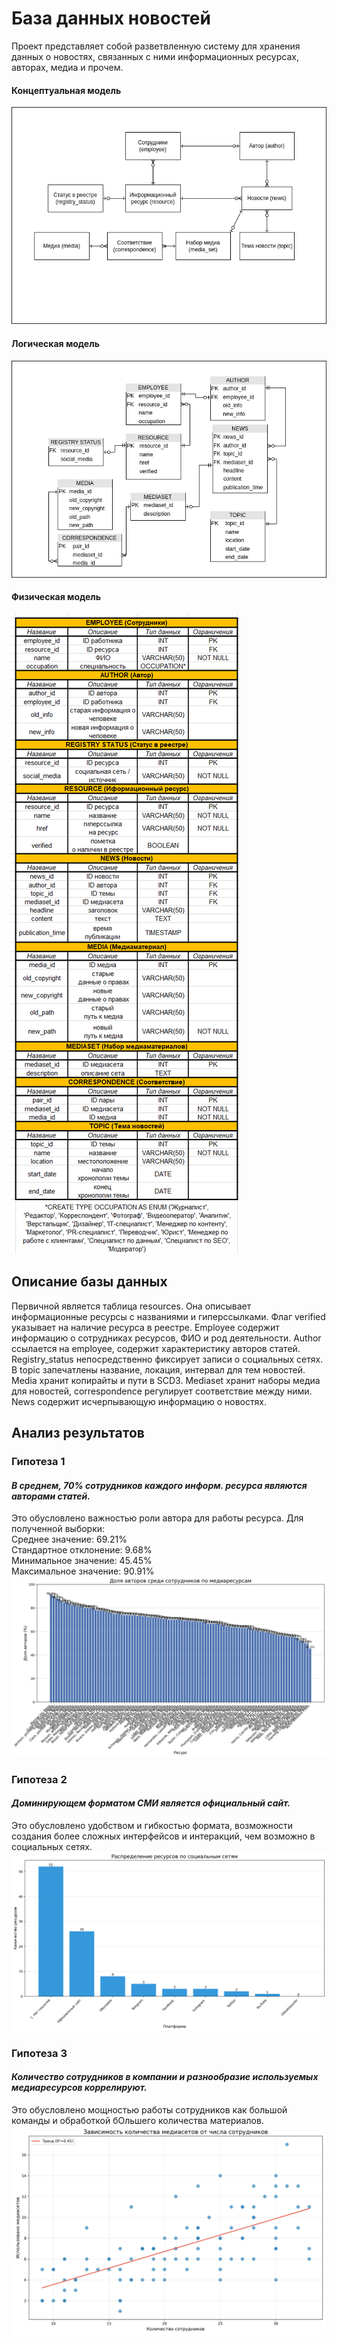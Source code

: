 # База данных новостей

Проект представляет собой разветвленную систему для хранения данных о новостях, связанных с ними информационных ресурсах, авторах, медиа и прочем.
#### Концептуальная модель
![](docs/models/conceptual-model.png)
#### Логическая модель
![](docs/models/logical-model.png)
#### Физическая модель
![](docs/models/physical-model.png)
## Описание базы данных
Первичной является таблица resources. Она описывает информационные ресурсы с названиями и гиперссылками. Флаг verified указывает на наличие ресурса в реестре. Employee содержит информацию о сотрудниках ресурсов, ФИО и род деятельности. Author ссылается на employee, содержит характеристику авторов статей. Registry_status непосредственно фиксирует записи о социальных сетях. В topic запечатлены название, локация, интервал для тем новостей. Media хранит копирайты и пути в SCD3. Mediaset хранит наборы медиа для новостей, correspondence регулирует соответствие между ними. News содержит исчерпывающую информацию о новостях.
## Анализ результатов
### Гипотеза 1
#### _В среднем, 70% сотрудников каждого информ. ресурса являются авторами статей._
Это обусловлено важностью роли автора для работы ресурса.
Для полученной выборки:\
Среднее значение: 69.21%\
Стандартное отклонение: 9.68%\
Минимальное значение: 45.45%\
Максимальное значение: 90.91%\
![](docs/charts/authors_percentage.png)
### Гипотеза 2
#### _Доминирующем форматом СМИ является официальный сайт._
Это обусловлено удобством и гибкостью формата, возможности создания более сложных интерфейсов и интеракций, чем возможно в социальных сетях.
![](docs/charts/social_media_distribution.png)
### Гипотеза 3
#### _Количество сотрудников в компании и разнообразие используемых медиаресурсов коррелируют._
Это обусловлено мощностью работы сотрудников как большой команды и обработкой бОльшего количества материалов.
![](docs/charts/mediasets_per_employees.png)
